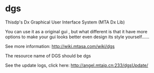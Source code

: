 # dgs
Thisdp's Dx Graphical User Interface System (MTA Dx Lib)

You can use it as a original gui , but what different is that it have more options to make your gui looks better even design its style yourself......

See more information: http://wiki.mtasa.com/wiki/dgs

The resource name of DGS should be dgs

See the update logs, click here: http://angel.mtaip.cn:233/dgsUpdate/
